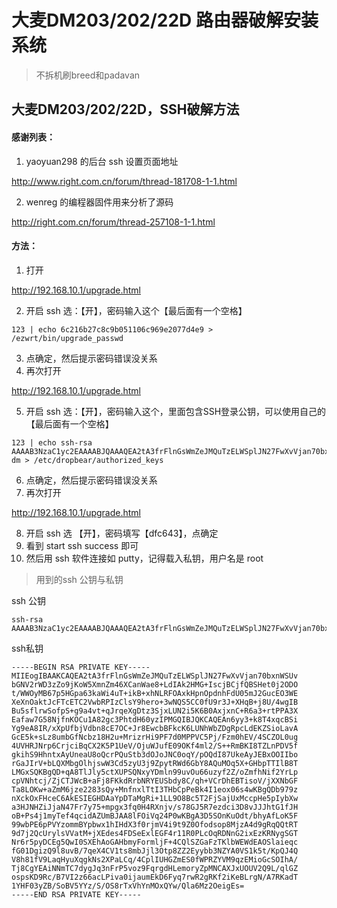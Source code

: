 # 大麦DM203/202/22D 路由器破解安装系统

> 不拆机刷breed和padavan










## 大麦DM203/202/22D，SSH破解方法

####  感谢列表：

1. yaoyuan298 的后台 ssh 设置页面地址  

http://www.right.com.cn/forum/thread-181708-1-1.html

2. wenreg 的编程器固件用来分析了源码 

http://right.com.cn/forum/thread-257108-1-1.html

#### 方法：

1. 打开 

http://192.168.10.1/upgrade.html

2. 开启 ssh 选：【开】，密码输入这个【最后面有一个空格】

```
123 | echo 6c216b27c8c9b051106c969e2077d4e9 > /ezwrt/bin/upgrade_passwd 
```

3. 点确定，然后提示密码错误没关系
4. 再次打开 

http://192.168.10.1/upgrade.html

5. 开启 ssh 选：【开】，密码输入这个，里面包含SSH登录公钥，可以使用自己的【最后面有一个空格】

```
123 | echo ssh-rsa AAAAB3NzaC1yc2EAAAABJQAAAQEA2tA3frFlnGsWmZeJMQuTzELWSplJN27FwXvVjan70bxnWSUvbGNV2rWD3zZo9jKoW5XmnZm46XCanWae8+LdIAk2HMG+IscjBCjfQBSHet0j2ODOt/WWOyMB67p5HGpa63kaWi4uT+ikB+xhNLRFOAxkHpnOpdnhFdU05mJ2GucEO3WEXeXnOaktJcFTcETC2VwbRPIzClsY9hero+3wNQS5CC0fU9r3J+XHqB+j8U/4wgIBBu5sflrwSofpS+g9a4vt+qJrqeXgDtz3SjxLUN2i5K6B0AxjxnC+R6a3+rtPPA3XEafaw7G58NjfnKOCu1A82gc3PhtdH60yzIPMGQ== dm > /etc/dropbear/authorized_keys 
```

6. 点确定，然后提示密码错误没关系
7. 再次打开 

http://192.168.10.1/upgrade.html

8. 开启 ssh 选 【开】，密码填写【dfc643】，点确定
9. 看到 start ssh success 即可
10. 然后用 ssh 软件连接如 putty，记得载入私钥，用户名是 root

> 用到的ssh 公钥与私钥

ssh 公钥

```
ssh-rsa AAAAB3NzaC1yc2EAAAABJQAAAQEA2tA3frFlnGsWmZeJMQuTzELWSplJN27FwXvVjan70bxnWSUvbGNV2rWD3zZo9jKoW5XmnZm46XCanWae8+LdIAk2HMG+IscjBCjfQBSHet0j2ODOt/WWOyMB67p5HGpa63kaWi4uT+ikB+xhNLRFOAxkHpnOpdnhFdU05mJ2GucEO3WEXeXnOaktJcFTcETC2VwbRPIzClsY9hero+3wNQS5CC0fU9r3J+XHqB+j8U/4wgIBBu5sflrwSofpS+g9a4vt+qJrqeXgDtz3SjxLUN2i5K6B0AxjxnC+R6a3+rtPPA3XEafaw7G58NjfnKOCu1A82gc3PhtdH60yzIPMGQ==
```

ssh私钥
```
-----BEGIN RSA PRIVATE KEY-----
MIIEogIBAAKCAQEA2tA3frFlnGsWmZeJMQuTzELWSplJN27FwXvVjan70bxnWSUv
bGNV2rWD3zZo9jKoW5XmnZm46XCanWae8+LdIAk2HMG+IscjBCjfQBSHet0j2ODO
t/WWOyMB67p5HGpa63kaWi4uT+ikB+xhNLRFOAxkHpnOpdnhFdU05mJ2GucEO3WE
XeXnOaktJcFTcETC2VwbRPIzClsY9hero+3wNQS5CC0fU9r3J+XHqB+j8U/4wgIB
Bu5sflrwSofpS+g9a4vt+qJrqeXgDtz3SjxLUN2i5K6B0AxjxnC+R6a3+rtPPA3X
Eafaw7G58NjfnKOCu1A82gc3PhtdH60yzIPMGQIBJQKCAQEAn6yy3+k8T4xqcBSi
Yg9eA8IR/xXpUfbjVdbn8cE7OC+Jr8EwcbBFkcK6LUNhWbZDgRpcLdEKZSioLavA
GcE5k+sLz8umbGfNcbz18H2u+MrizrHi9PF7d0MPPVC5Pj/Fzm0hEV/4SCZOL0ug
4UVHRJNrp6CrjciBqCX2K5P1UeV/OjuWJufE09OKf4ml2/S++RmBKI8TZLnPDV5f
gkihS9HhntxAyUneaU8oQcrPQuStb3dOJoJNC0oqY/pOQdI87UkeAyJEBxOOIIbo
rGaJIrV+bLQXMbgOlhjswW3Cd5zyU3j9ZpytRWd6GbY8AQuMOq5X+GHbpTTIlB8T
LMGxSQKBgQD+qA8TlJly5ctXUPSQNxyYDmln99uvOu66uzyf2Z/oZmfhNif2YrLp
cpVNhtcj/ZjCTJWcB+aFj8FKkdRrbNRYEUSbdy8C/qh+VCrDhEBTisoV/jXXNbGF
Ta8LOKw+aZmM6jze2283sQy+MnfnxlTtI3THbCpPeBk4I1eox06s4wKBgQDb979z
nXckOxFHceC6AkESIEGHDAaYpDTaMgRi+1LL9O8Bc5T2FjSajUxMccpHe5pIybXw
a3HJNHZiJjaN47Fr7y75+mpgx3fq0H4RXnjv/s78GJ5R7ezdci3D8vJJJhtG1fJH
oB+Ps4j1myTef4qcidAZUmBJAA8lFOiVq24P0wKBgA3D5SOnKuOdt/bhyAfLoK5F
99wbPE6pPVYzommBYpbwx1hIHdX3f0rjmV4i9t9Z0Ofodsop8MjzA4d9gRqQQtRT
9d7j2QcUrylsVVatM+jXEdes4FDSeExlEGF4r11R0PLcOqRDNnG2ixEzKRNygSGT
Nr6r5pyDCEg5QwI0SXEhAoGAHbmyFormljF+4CQlSZGaFzTKlbWEWdEAOSlaieqc
fG01DgizQ9l8uvB/7qeX4CV1ts8mbJjl3Otp8ZZ2Eyybb3NZYA0VS1k5t/KpQJ4Q
V8h81fV9LaqHyuXqgkNs2XPaLCq/4CplIUHGZmES0fWPRZYVM9qzEMioGcSOIhA/
Tj8CgYEAiNNmTC7dygJq3nFrP5voz9FqrgdHLemoryZpMNCAXJxUOUV2Q9L/qlGZ
ospsKD9Rc/B7VI2z66acLPiva0ijaumEkD6Fyq7rwR2gRKf2iKeBLrgN/A7RKadT
1YHF03yZB/SoBV5YYz/S/OS8rTxVhYnMOxQYw/Qla6Mz2OeigEs=
-----END RSA PRIVATE KEY-----
```